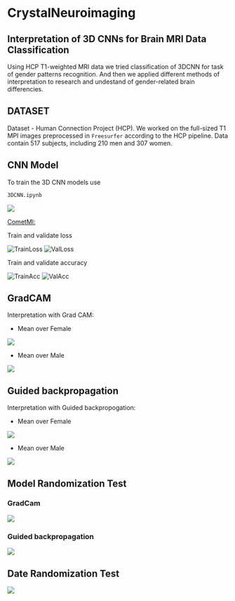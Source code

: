 # CrystalNeuroimaging
## Interpretation of 3D CNNs for Brain MRI Data Classification
Using HCP T1-weighted MRI data we tried classification of 3DCNN for task of gender patterns recognition. And then we applied different methods of interpretation to research and  undestand of gender-related brain differencies. 

## DATASET
 Dataset - Human Connection Project (HCP).
 We worked on the full-sized T1 MPI images preprocessed in `Freesurfer` according to the HCP pipeline.
 Data contain 517 subjects, including 210 men and 307 women.
 
 ## CNN Model

To train the 3D CNN models use 

```bash
3DCNN.ipynb
```

![](image/3DCNN.png)

[CometMl:](https://www.comet.ml/polina/mri-interpretation/view/uw5eiUdqrH5ArXAKBHGA1FKIr)

Train and validate loss

![TrainLoss](image/train_lossVSstep.jpeg) ![ValLoss](image/validate_lossVSstep.jpeg)

Train and validate accuracy

![TrainAcc](image/train_accVSstep.jpeg) ![ValAcc](image/validate_accVSstep.jpeg)


## GradCAM

Interpretation with Grad CAM:
  - Mean over Female
  
![](image/mean0.png)

  - Mean over Male
  
![](image/mean1.png)

## Guided backpropagation

Interpretation with Guided backpropogation:
  - Mean over Female
  
![](image/gbmean0.png)

  - Mean over Male
  
![](image/gbmean1.png)

## Model Randomization Test 
### GradCam

![](image/ModelRandTestGradCam.png)

### Guided backpropagation

![](image/ModelRandTestGB.png)

## Date Randomization Test 


![](image/DataRandomTest.png)
